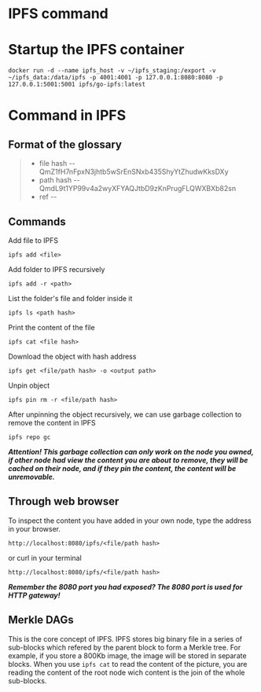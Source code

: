 # IPFS command

Startup the IPFS container
===
```
docker run -d --name ipfs_host -v ~/ipfs_staging:/export -v ~/ipfs_data:/data/ipfs -p 4001:4001 -p 127.0.0.1:8080:8080 -p 127.0.0.1:5001:5001 ipfs/go-ipfs:latest
```

Command in IPFS
===
Format of the glossary
---
> * file hash -- QmZ1fH7nFpxN3jhtb5wSrEnSNxb435ShyYtZhudwKksDXy
> * path hash -- QmdL9t1YP99v4a2wyXFYAQJtbD9zKnPrugFLQWXBXb82sn
> * ref -- 

Commands
---
Add file to IPFS
```
ipfs add <file>
```

Add folder to IPFS recursively
```
ipfs add -r <path>
```

List the folder's file and folder inside it
```
ipfs ls <path hash>
```

Print the content of the file
```
ipfs cat <file hash>
```

Download the object with hash address
```
ipfs get <file/path hash> -o <output path>
```

Unpin object
```
ipfs pin rm -r <file/path hash>
```

After unpinning the object recursively, we can use garbage collection to remove the content in IPFS
```
ipfs repo gc
```
***Attention! This garbage collection can only work on the node you owned, if other node had view the content you are about to remove, they will be cached on their node, and if they pin the content, the content will be unremovable.***

Through web browser
---
To inspect the content you have added in your own node, type the address in your browser.
```
http://localhost:8080/ipfs/<file/path hash>
```
or curl in your terminal
```
http://localhost:8080/ipfs/<file/path hash>
```
***Remember the 8080 port you had exposed? The 8080 port is used for HTTP gateway!***

Merkle DAGs
---
This is the core concept of IPFS. IPFS stores big binary file in a series of sub-blocks which refered by the parent block to form a Merkle tree. For example, if you store a 800Kb image, the image will be stored in separate blocks. When you use ```ipfs cat``` to read the content of the picture, you are reading the content of the root node wich content is the join of the whole sub-blocks.
